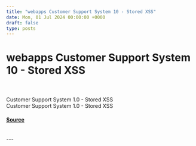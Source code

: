 ```yaml
---
title: "webapps Customer Support System 10 - Stored XSS"
date: Mon, 01 Jul 2024 00:00:00 +0000
draft: false
type: posts
---
```

# webapps Customer Support System 10 - Stored XSS

<br/>

<br/>
Customer Support System 1.0 - Stored XSS
<br/>
Customer Support System 1.0 - Stored XSS

#### [Source](https://www.exploit-db.com/exploits/52057)

<br/>
---
